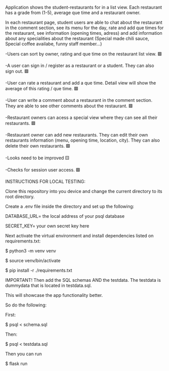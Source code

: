 Application shows the student-restaurants for in a list view. Each restaurant has a grade from (1-5), average que time and a restaurant owner. 

In each restaurant page, student users are able to chat about the restaurant in the comment section, see its menu for the day, rate and add que times for the restaurant, see information (opening times, adress) and add information about any specialities about the restaurant (Special made chili sauce, Special coffee availabe, funny staff member...)


  -Users can sort by owner, rating and que time on the restaurant list view. 🟩
  
  -A user can sign in / register as a restaurant or a student. They can also sign out. 🟩

  -User can rate a restaurant and add a que time. Detail view will show the average of this rating / que time. 🟩

  -User can write a comment about a restaurant in the comment section. They are able to see other comments about the restaurant. 🟩

  -Restaurant owners can acess a special view where they can see all their restaurants. 🟩

  -Restaurant owner can add new restaurants. They can edit their own restaurants information (menu, opening time, location, city). They can also delete their own restaurants. 🟩

  -Looks need to be improved 🟨

  -Checks for session user access. 🟩



INSTRUCTIONS FOR LOCAL TESTING:

Clone this repository into you device and change the current directory to its root directory. 
  
Create a .env file inside the directory and set up the following:

DATABASE_URL= the local address of your psql database

SECRET_KEY= your own secret key here 

Next activate the virtual environment and install dependencies listed on requirements.txt:

$ python3 -m venv venv

$ source venv/bin/activate

$ pip install -r ./requirements.txt

IMPORTANT! Then add the SQL schemas AND the testdata. The testdata is dummydata that is located in testdata.sql.


This will showcase the app functionality better.

So do the following: 

First:

$ psql < schema.sql

Then:

$ psql < testdata.sql

Then you can run

$ flask run